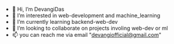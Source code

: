 - 👋 Hi, I’m DevangiDas
- 👀 I’m interested in web-development and machine_learning
- 🌱 I’m currently learning backend-web-dev
- 💞️ I’m looking to collaborate on projects involing web-dev or ml
- 📫 you can reach me via email "devangiofficial@gmail.com" 

<!---
DevangiDas/DevangiDas is a ✨ special ✨ repository because its `README.md` (this file) appears on your GitHub profile.
You can click the Preview link to take a look at your changes.
--->
